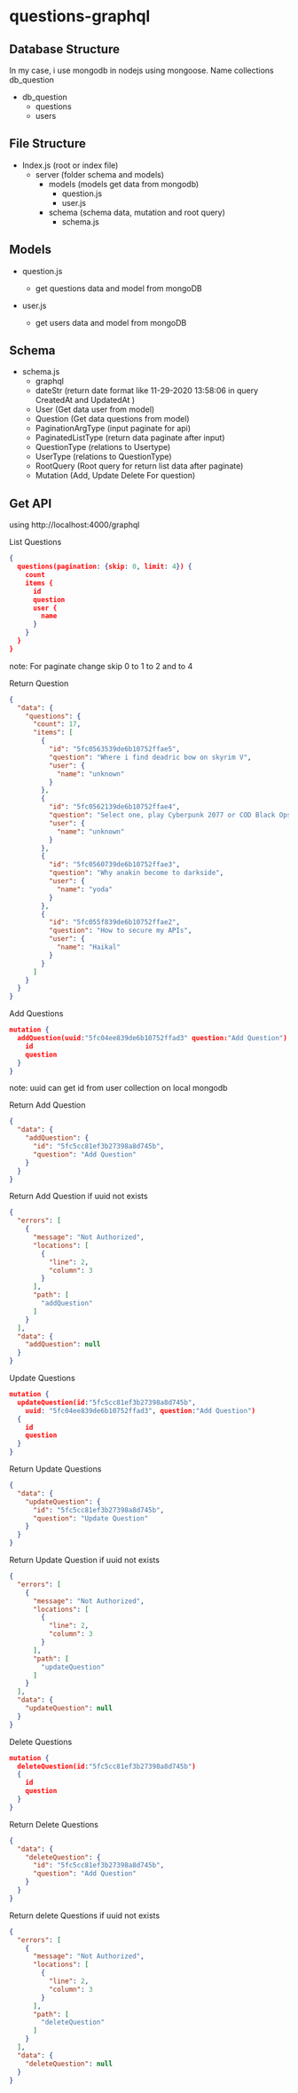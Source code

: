 # questions-graphql

Database Structure
---------------
In my case, i use mongodb in nodejs using mongoose. Name collections db_question
- db_question
  - questions
  - users

File Structure
---------------
- Index.js (root or index file)
  - server (folder schema and models)
    - models (models get data from mongodb)
      - question.js
      - user.js
    - schema (schema data, mutation and root query)
      - schema.js

Models
---------------
- question.js
  - get questions data and model from mongoDB

- user.js
  - get users data and model from mongoDB

Schema
---------------
- schema.js
  - graphql
  - dateStr (return date format like 11-29-2020 13:58:06 in query CreatedAt and UpdatedAt )
  - User (Get data user from model)
  - Question (Get data questions from model)
  - PaginationArgType (input paginate for api)
  - PaginatedListType (return data paginate after input)
  - QuestionType (relations to Usertype)
  - UserType (relations to QuestionType)
  - RootQuery (Root query for return list data after paginate)
  - Mutation (Add, Update Delete For question)

Get API
---------------

using http://localhost:4000/graphql

List Questions
```json
{
  questions(pagination: {skip: 0, limit: 4}) {
    count
    items {
      id
      question
      user {
        name
      }
    }
  }
}
```

note: For paginate change skip 0 to 1 to 2 and to 4

Return Question
```json
{
  "data": {
    "questions": {
      "count": 17,
      "items": [
        {
          "id": "5fc0563539de6b10752ffae5",
          "question": "Where i find deadric bow on skyrim V",
          "user": {
            "name": "unknown"
          }
        },
        {
          "id": "5fc0562139de6b10752ffae4",
          "question": "Select one, play Cyberpunk 2077 or COD Black Ops Cold War",
          "user": {
            "name": "unknown"
          }
        },
        {
          "id": "5fc0560739de6b10752ffae3",
          "question": "Why anakin become to darkside",
          "user": {
            "name": "yoda"
          }
        },
        {
          "id": "5fc055f839de6b10752ffae2",
          "question": "How to secure my APIs",
          "user": {
            "name": "Haikal"
          }
        }
      ]
    }
  }
}
```

Add Questions
```json
mutation {
  addQuestion(uuid:"5fc04ee839de6b10752ffad3" question:"Add Question")  {
    id
    question
  }
}
```
note: uuid can get id from user collection on local mongodb

Return Add Question
```json
{
  "data": {
    "addQuestion": {
      "id": "5fc5cc81ef3b27398a8d745b",
      "question": "Add Question"
    }
  }
} 
```

Return Add Question if uuid not exists
```json
{
  "errors": [
    {
      "message": "Not Authorized",
      "locations": [
        {
          "line": 2,
          "column": 3
        }
      ],
      "path": [
        "addQuestion"
      ]
    }
  ],
  "data": {
    "addQuestion": null
  }
}
```

Update Questions
```json
mutation {
  updateQuestion(id:"5fc5cc81ef3b27398a8d745b", 
    uuid: "5fc04ee839de6b10752ffad3", question:"Add Question") 
  {
    id
    question
  }
}
```

Return Update Questions
```json
{
  "data": {
    "updateQuestion": {
      "id": "5fc5cc81ef3b27398a8d745b",
      "question": "Update Question"
    }
  }
}
```

Return Update Question if uuid not exists
```json
{
  "errors": [
    {
      "message": "Not Authorized",
      "locations": [
        {
          "line": 2,
          "column": 3
        }
      ],
      "path": [
        "updateQuestion"
      ]
    }
  ],
  "data": {
    "updateQuestion": null
  }
}
```

Delete Questions
```json
mutation {
  deleteQuestion(id:"5fc5cc81ef3b27398a8d745b") 
  {
    id
    question
  }
}
```

Return Delete Questions
```json
{
  "data": {
    "deleteQuestion": {
      "id": "5fc5cc81ef3b27398a8d745b",
      "question": "Add Question"
    }
  }
}
```

Return delete Questions if uuid not exists
```json
{
  "errors": [
    {
      "message": "Not Authorized",
      "locations": [
        {
          "line": 2,
          "column": 3
        }
      ],
      "path": [
        "deleteQuestion"
      ]
    }
  ],
  "data": {
    "deleteQuestion": null
  }
}
```